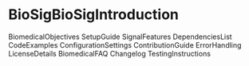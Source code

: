 # BioSigBioSigIntroduction
BiomedicalObjectives
SetupGuide
SignalFeatures
DependenciesList
CodeExamples
ConfigurationSettings
ContributionGuide
ErrorHandling
LicenseDetails
BiomedicalFAQ
Changelog
TestingInstructions
